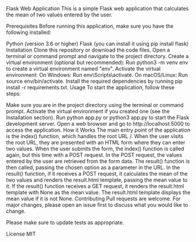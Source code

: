 Flask Web Application
This is a simple Flask web application that calculates the mean of two values entered by the user.

Prerequisites
Before running this application, make sure you have the following installed:

Python (version 3.6 or higher)
Flask (you can install it using pip install flask)
Installation
Clone this repository or download the code files.
Open a terminal or command prompt and navigate to the project directory.
Create a virtual environment (optional but recommended):
Run python3 -m venv env to create a virtual environment named "env".
Activate the virtual environment:
On Windows: Run env\Scripts\activate.
On macOS/Linux: Run source env/bin/activate.
Install the required dependencies by running pip install -r requirements.txt.
Usage
To start the application, follow these steps:

Make sure you are in the project directory using the terminal or command prompt.
Activate the virtual environment if you created one (see the Installation section).
Run python app.py or python3 app.py to start the Flask development server.
Open a web browser and go to http://localhost:5000 to access the application.
How it Works
The main entry point of the application is the index() function, which handles the root URL /.
When the user visits the root URL, they are presented with an HTML form where they can enter two values.
When the user submits the form, the index() function is called again, but this time with a POST request.
In the POST request, the values entered by the user are retrieved from the form data.
The result() function is then called, passing the chosen option as a parameter in the URL.
In the result() function, if it receives a POST request, it calculates the mean of the two values and renders the result.html template, passing the mean value to it.
If the result() function receives a GET request, it renders the result.html template with None as the mean value.
The result.html template displays the mean value if it is not None.
Contributing
Pull requests are welcome. For major changes, please open an issue first to discuss what you would like to change.

Please make sure to update tests as appropriate.

License
MIT